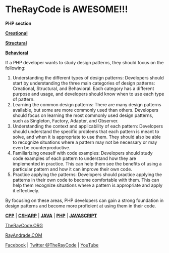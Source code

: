 # TheRayCode is AWESOME!!!
**PHP section**

**[Creational](./Creational/README.md)**

**[Structural](./Structural/README.md)**

**[Behavioral](./Behavioral/README.md)**

If a PHP developer wants to study design patterns, they should focus on the following:

1. Understanding the different types of design patterns: Developers should start by understanding the three main categories of design patterns: Creational, Structural, and Behavioral. Each category has a different purpose and usage, and developers should know when to use each type of pattern.
2. Learning the common design patterns: There are many design patterns available, but some are more commonly used than others. Developers should focus on learning the most commonly used design patterns, such as Singleton, Factory, Adapter, and Observer.
3. Understanding the context and applicability of each pattern: Developers should understand the specific problems that each pattern is meant to solve, and when it is appropriate to use them. They should also be able to recognize situations where a pattern may not be necessary or may even be counterproductive.
4. Familiarizing oneself with code examples: Developers should study code examples of each pattern to understand how they are implemented in practice. This can help them see the benefits of using a particular pattern and how it can improve their own code.
5. Practice applying the patterns: Developers should practice applying the patterns in their own code to become comfortable with them. This can help them recognize situations where a pattern is appropriate and apply it effectively.

By focusing on these areas, PHP developers can gain a strong foundation in design patterns and become more proficient at using them in their code.

**[CPP](../CPP/README.md)** | **[CSHARP](../Csharp/README.md)** | **[JAVA](../Java/README.md)**  | **[PHP](../PHP/README.md)** | **[JAVASCRIPT](../JavaScript/README.md)** 

[TheRayCode.ORG](https://www.TheRayCode.ORG)

[RayAndrade.COM](https://www.RayAndrade.com)

[Facebook](https://www.facebook.com/TheRayCode/) | [Twitter @TheRayCode](https://www.twitter.com/TheRayCode/) | [YouTube](https://www.youtube.com/TheRayCode/)
